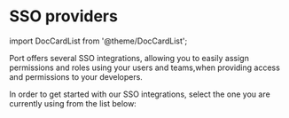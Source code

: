 # SSO providers

import DocCardList from '@theme/DocCardList';

Port offers several SSO integrations, allowing you to easily assign permissions and roles using your users and teams,when providing access and permissions to your developers.

In order to get started with our SSO integrations, select the one you are currently using from the list below:

<DocCardList/>
